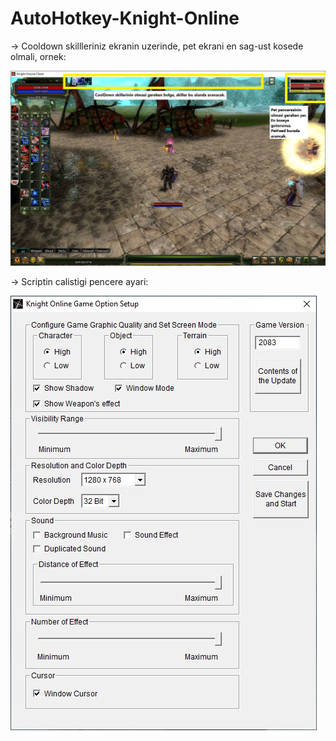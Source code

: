 # AutoHotkey-Knight-Online
-> Cooldown skillleriniz ekranin uzerinde, pet ekrani en sag-ust kosede olmali, ornek:

![alt text](https://github.com/pirik3/AutoHotkey-Knight-Online/blob/main/Capture.png?raw=true)

-> Scriptin calistigi pencere ayari:

![alt text](https://github.com/pirik3/AutoHotkey-Knight-Online/blob/main/KO_pencere_ayar.JPG?raw=true)

